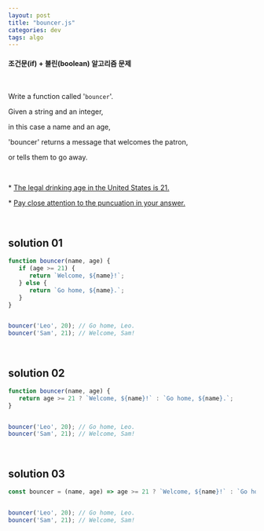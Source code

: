```yaml
---
layout: post
title: "bouncer.js"
categories: dev
tags: algo
---
```


#### 조건문(if) + 불린(boolean) 알고리즘 문제

<br>

Write a function called '`bouncer`'.

Given a string and an integer,

in this case a name and an age,

'bouncer' returns a message that welcomes the patron,

or tells them to go away.

<br>

\* <u>The legal drinking age in the United States is 21.</u>

\* <u>Pay close attention to the puncuation in your answer.</u>

<br>

## solution 01

```javascript
function bouncer(name, age) {
   if (age >= 21) {
      return `Welcome, ${name}!`;
   } else {
      return `Go home, ${name}.`;
   }
}


bouncer('Leo', 20);	// Go home, Leo.
bouncer('Sam', 21);	// Welcome, Sam!
```

<br>

## solution 02

```javascript
function bouncer(name, age) {
   return age >= 21 ? `Welcome, ${name}!` : `Go home, ${name}.`;
}


bouncer('Leo', 20);	// Go home, Leo.
bouncer('Sam', 21);	// Welcome, Sam!
```

<br>

## solution 03

```javascript
const bouncer = (name, age) => age >= 21 ? `Welcome, ${name}!` : `Go home, ${name}.`;


bouncer('Leo', 20);	// Go home, Leo.
bouncer('Sam', 21);	// Welcome, Sam!
```

